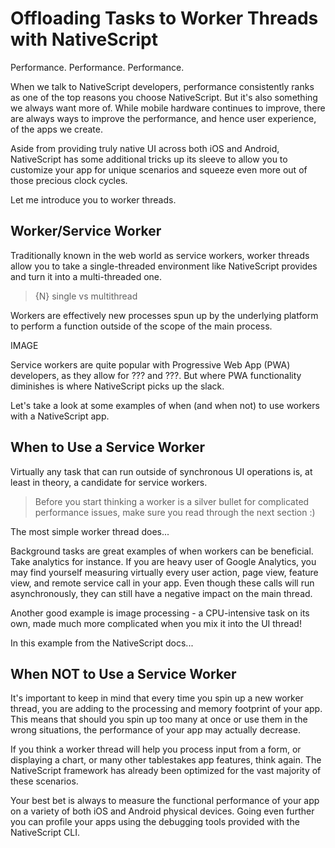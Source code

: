 # Offloading Tasks to Worker Threads with NativeScript

Performance. Performance. Performance.

When we talk to NativeScript developers, performance consistently ranks as one of the top reasons you choose NativeScript. But it's also something we always want more of. While mobile hardware continues to improve, there are always ways to improve the performance, and hence user experience, of the apps we create.

Aside from providing truly native UI across both iOS and Android, NativeScript has some additional tricks up its sleeve to allow you to customize your app for unique scenarios and squeeze even more out of those precious clock cycles.

Let me introduce you to worker threads.

## Worker/Service Worker

Traditionally known in the web world as service workers, worker threads allow you to take a single-threaded environment like NativeScript provides and turn it into a multi-threaded one.

> {N} single vs multithread

Workers are effectively new processes spun up by the underlying platform to perform a function outside of the scope of the main process.

IMAGE

Service workers are quite popular with Progressive Web App (PWA) developers, as they allow for ??? and ???. But where PWA functionality diminishes is where NativeScript picks up the slack.

Let's take a look at some examples of when (and when not) to use workers with a NativeScript app.

## When to Use a Service Worker

Virtually any task that can run outside of synchronous UI operations is, at least in theory, a candidate for service workers.

> Before you start thinking a worker is a silver bullet for complicated performance issues, make sure you read through the next section :)

The most simple worker thread does...

Background tasks are great examples of when workers can be beneficial. Take analytics for instance. If you are heavy user of Google Analytics, you may find yourself measuring virtually every user action, page view, feature view, and remote service call in your app. Even though these calls will run asynchronously, they can still have a negative impact on the main thread.

Another good example is image processing - a CPU-intensive task on its own, made much more complicated when you mix it into the UI thread!

In this example from the NativeScript docs...

## When NOT to Use a Service Worker

It's important to keep in mind that every time you spin up a new worker thread, you are adding to the processing and memory footprint of your app. This means that should you spin up too many at once or use them in the wrong situations, the performance of your app may actually decrease.

If you think a worker thread will help you process input from a form, or displaying a chart, or many other tablestakes app features, think again. The NativeScript framework has already been optimized for the vast majority of these scenarios.

Your best bet is always to measure the functional performance of your app on a variety of both iOS and Android physical devices. Going even further you can profile your apps using the debugging tools provided with the NativeScript CLI.

